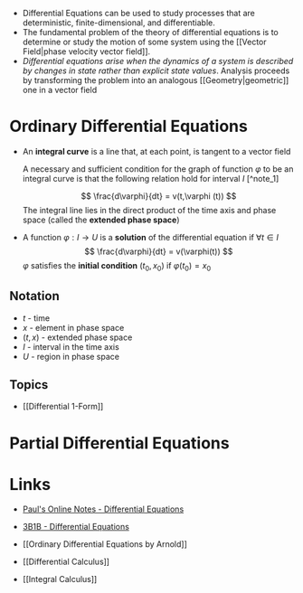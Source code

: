 * Differential Equations can be used to study processes that are deterministic, finite-dimensional, and differentiable. 
* The fundamental problem of the theory of differential equations is to determine or study the motion of some system using the [[Vector Field|phase velocity vector field]].  
* *Differential equations arise when the dynamics of a system is described by changes in state rather than explicit state values*. Analysis proceeds by transforming the problem into an analogous [[Geometry|geometric]] one in a vector field


# Ordinary Differential Equations
* An **integral curve** is a line that, at each point, is tangent to a vector field
  
  A necessary and sufficient condition for the graph of function $\varphi$ to be an integral curve is that the following relation hold for interval $I$ [^note_1]
  
  $$
  \frac{d\varphi}{dt} = v(t,\varphi (t))
  $$
  The integral line lies in the direct product of the time axis and phase space (called the **extended phase space**)

* A function $\varphi : I \to U$ is a **solution** of the differential equation if $\forall t \in I$
  $$
  \frac{d\varphi}{dt} = v(\varphi(t))
  $$
  $\varphi$ satisfies the **initial condition** $(t_0, x_0)$ if $\varphi(t_0) = x_0$  
## Notation
* $t$ - time
* $x$ - element in phase space
* $(t,x)$ - extended phase space
* $I$ - interval in the time axis
* $U$ - region in phase space
## Topics
* [[Differential 1-Form]]

# Partial Differential Equations

# Links
* [Paul's Online Notes - Differential Equations](https://tutorial.math.lamar.edu/classes/de/de.aspx)
* [3B1B - Differential Equations](https://www.youtube.com/watch?v=p_di4Zn4wz4&list=PLZHQObOWTQDNPOjrT6KVlfJuKtYTftqH6&index=1)
* [[Ordinary Differential Equations by Arnold]]

* [[Differential Calculus]]
* [[Integral Calculus]]